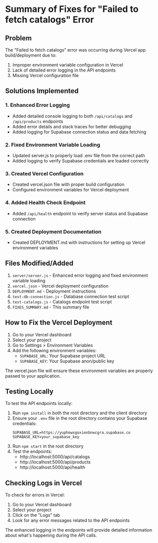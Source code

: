 # Summary of Fixes for "Failed to fetch catalogs" Error

## Problem
The "Failed to fetch catalogs" error was occurring during Vercel app build/deployment due to:
1. Improper environment variable configuration in Vercel
2. Lack of detailed error logging in the API endpoints
3. Missing Vercel configuration file

## Solutions Implemented

### 1. Enhanced Error Logging
- Added detailed console logging to both `/api/catalogs` and `/api/products` endpoints
- Added error details and stack traces for better debugging
- Added logging for Supabase connection status and data fetching

### 2. Fixed Environment Variable Loading
- Updated server.js to properly load .env file from the correct path
- Added logging to verify Supabase credentials are loaded correctly

### 3. Created Vercel Configuration
- Created vercel.json file with proper build configuration
- Configured environment variables for Vercel deployment

### 4. Added Health Check Endpoint
- Added `/api/health` endpoint to verify server status and Supabase connection

### 5. Created Deployment Documentation
- Created DEPLOYMENT.md with instructions for setting up Vercel environment variables

## Files Modified/Added

1. `server/server.js` - Enhanced error logging and fixed environment variable loading
2. `vercel.json` - Vercel deployment configuration
3. `DEPLOYMENT.md` - Deployment instructions
4. `test-db-connection.js` - Database connection test script
5. `test-catalogs.js` - Catalogs endpoint test script
6. `FIXES_SUMMARY.md` - This summary file

## How to Fix the Vercel Deployment

1. Go to your Vercel dashboard
2. Select your project
3. Go to Settings > Environment Variables
4. Add the following environment variables:
   - `SUPABASE_URL`: Your Supabase project URL
   - `SUPABASE_KEY`: Your Supabase anon/public key

The vercel.json file will ensure these environment variables are properly passed to your application.

## Testing Locally

To test the API endpoints locally:

1. Run `npm install` in both the root directory and the client directory
2. Ensure your `.env` file in the root directory contains your Supabase credentials:
   ```
   SUPABASE_URL=https://yuphowxgoxienbnwcgra.supabase.co
   SUPABASE_KEY=your_supabase_key
   ```
3. Run `npm start` in the root directory
4. Test the endpoints:
   - http://localhost:5000/api/catalogs
   - http://localhost:5000/api/products
   - http://localhost:5000/api/health

## Checking Logs in Vercel

To check for errors in Vercel:
1. Go to your Vercel dashboard
2. Select your project
3. Click on the "Logs" tab
4. Look for any error messages related to the API endpoints

The enhanced logging in the endpoints will provide detailed information about what's happening during the API calls.